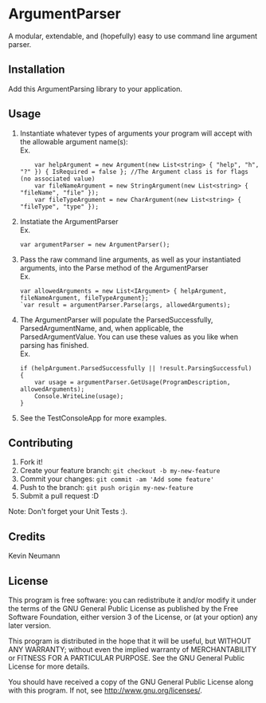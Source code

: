 # ArgumentParser

A modular, extendable, and (hopefully) easy to use command line argument parser.

## Installation

Add this ArgumentParsing library to your application.

## Usage

1. Instantiate whatever types of arguments your program will accept with the allowable argument name(s):  
	Ex.  
    ```
        var helpArgument = new Argument(new List<string> { "help", "h", "?" }) { IsRequired = false }; //The Argument class is for flags (no associated value)  
		var fileNameArgument = new StringArgument(new List<string> { "fileName", "file" });  
		var fileTypeArgument = new CharArgument(new List<string> { "fileType", "type" });
	```
2. Instatiate the ArgumentParser  
	Ex. 
    ```
    var argumentParser = new ArgumentParser();
    ```
3. Pass the raw command line arguments, as well as your instantiated arguments, into the Parse method of the ArgumentParser  
	Ex. 
    ```
    var allowedArguments = new List<IArgument> { helpArgument, fileNameArgument, fileTypeArgument};`  
    `var result = argumentParser.Parse(args, allowedArguments);
    ```
4. The ArgumentParser will populate the ParsedSuccessfully, ParsedArgumentName, and, when applicable, the ParsedArgumentValue. You can use these values as you like when parsing has finished.  
	Ex.  
    ```
    if (helpArgument.ParsedSuccessfully || !result.ParsingSuccessful)  
    {  
        var usage = argumentParser.GetUsage(ProgramDescription, allowedArguments);  
        Console.WriteLine(usage);  
    }
    ```
5. See the TestConsoleApp for more examples.
 

## Contributing

1. Fork it!
2. Create your feature branch: `git checkout -b my-new-feature`
3. Commit your changes: `git commit -am 'Add some feature'`
4. Push to the branch: `git push origin my-new-feature`
5. Submit a pull request :D

Note: Don't forget your Unit Tests :).

## Credits

Kevin Neumann

## License

This program is free software: you can redistribute it and/or modify
it under the terms of the GNU General Public License as published by
the Free Software Foundation, either version 3 of the License, or
(at your option) any later version.

This program is distributed in the hope that it will be useful,
but WITHOUT ANY WARRANTY; without even the implied warranty of
MERCHANTABILITY or FITNESS FOR A PARTICULAR PURPOSE.  See the
GNU General Public License for more details.

You should have received a copy of the GNU General Public License
along with this program.  If not, see <http://www.gnu.org/licenses/>.